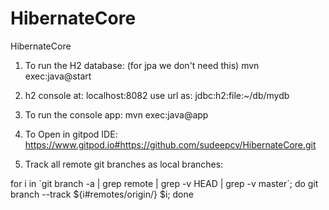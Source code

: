 # HibernateCore
HibernateCore

1. To run the H2 database:   (for jpa we don't need this)
  mvn exec:java@start

2. h2 console at:
    localhost:8082
    use url as: jdbc:h2:file:~/db/mydb


3. To run the console app:
   mvn exec:java@app

4. To Open in gitpod IDE:
   https://www.gitpod.io#https://github.com/sudeepcv/HibernateCore.git

5. Track all remote git branches as local branches:

for i in \`git branch -a | grep remote | grep -v HEAD | grep -v master\`; do git branch --track ${i#remotes/origin/} $i; done
